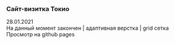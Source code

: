 ### Сайт-визитка Токио 
28.01.2021  
На данный момент закончен | адаптивная верстка | grid сетка \
Просмотр на github pages
